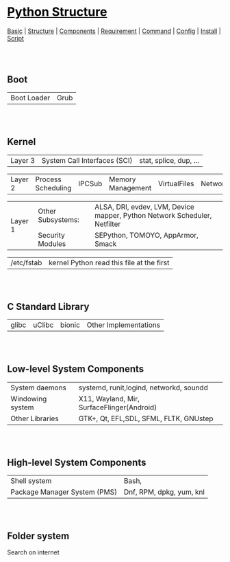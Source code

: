 <style>
.md1{margin-top: 75px;}
.md2{margin-top: 50px;}
.md3{margin-top: 25px;}
.tbl1 td#header{background-color: D1ECCF}
</style>

# [<span style="color:black;">Python Structure</span>](Python.md)
[Basic](Python-Basic.md) | [Structure](Python-Structure.md) | [Components](Python-Components.md) | [Requirement](Python-Requirement.md) | [Command](Python-Command.md) | [Config](Python-Config.md) | [Install](Python-Install.md) | [Script](Python-Script.md)
<div class="md1"></div>




## Boot
<table><tbody>
<tr><td rowspan="1"> Boot Loader </td><td rowspan="1"> Grub </td></tr>
</tbody>
</table>



<div class="md1"></div>

## Kernel
<table><tbody>
<tr>
<td rowspan="1">Layer 3</td>
<td rowspan="1">System Call Interfaces (SCI)</td>
<td>stat, splice, dup, ...</td>
</tr>
</tbody></table>
<table><tbody>
<tr>
<td rowspan="1">Layer 2</td>
<td rowspan="1">Process Scheduling</td>
<td rowspan="1">IPCSub</td>
<td rowspan="1">Memory Management</td>
<td rowspan="1">VirtualFiles</td>
<td rowspan="1">Network</td>
</tr>
</tbody></table>
<table><tbody>
<tr>
<td rowspan="2">Layer 1</td>
<td rowspan="1">Other Subsystems: </td>
<td rowspan="1">ALSA, DRI, evdev, LVM, Device mapper, Python Network Scheduler, Netfilter</td>
</tr>
<tr>
<td rowspan="1">Security Modules</td>
<td rowspan="1"> SEPython, TOMOYO, AppArmor, Smack</td>
</tr>
</tbody></table>
<table><tbody>
<tr>
<td rowspan="1">/etc/fstab</td>
<td>kernel Python read this file at the first</td>
</tr>
</tbody></table>



<div class="md1"></div>

## C Standard Library
<table><tbody>
<tr>
<td rowspan="1">glibc</td>
<td rowspan="1">uClibc</td>
<td rowspan="1">bionic</td>
<td rowspan="1">Other Implementations</td>
</tr>
</tbody></table>
<div class="md2"></div>


<div class="md1"></div>

## Low-level System Components
<table><tbody>
<tr>
<td rowspan="1">System daemons</td>
<td rowspan="1">systemd, runit,logind, networkd, soundd</td>
</tr>
<tr>
<td rowspan="1">Windowing system</td>
<td rowspan="1">X11, Wayland, Mir, SurfaceFlinger(Android)</td>
</tr>
<tr>
<td rowspan="1">Other Libraries</td>
<td rowspan="1">GTK+, Qt, EFL,SDL, SFML, FLTK, GNUstep</td>
</tr>
</tbody></table>



<div class="md1"></div>

## High-level System Components
<table><tbody>
<tr><td rowspan="1">Shell system</td><td rowspan="1">Bash, </td></tr>
<tr><td rowspan="1">Package Manager System (PMS)</td><td rowspan="1">Dnf, RPM, dpkg, yum, knl</td></tr>
</tbody></table>




<div class="md1"></div>

## Folder system
Search on internet

